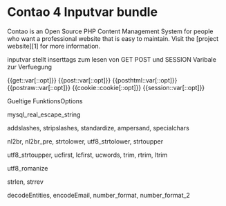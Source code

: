 # Contao 4 Inputvar bundle

Contao is an Open Source PHP Content Management System for people who want a
professional website that is easy to maintain. Visit the [project website][1]
for more information.

inputvar stellt inserttags zum lesen von GET POST und SESSION Varibale zur Verfuegung

{{get::var[::opt]}}
{{post::var[::opt]}}
{{posthtml::var[::opt]}}
{{postraw::var[::opt]}}
{{cookie::cookie[::opt]}}
{{session::var[::opt]}}

Gueltige FunktionsOptions

mysql_real_escape_string

addslashes, stripslashes, standardize, ampersand, specialchars

nl2br, nl2br_pre, strtolower, utf8_strtolower, strtoupper

utf8_strtoupper, ucfirst, lcfirst, ucwords, trim, rtrim, ltrim

utf8_romanize

strlen, strrev

decodeEntities, encodeEmail, number_format, number_format_2




